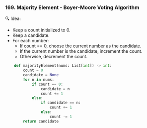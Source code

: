 ### 169. Majority Element - Boyer-Moore Voting Algorithm

🔍 Idea:
- Keep a count initialized to 0.
- Keep a candidate.
- For each number:
    - If count == 0, choose the current number as the candidate.
    - If the current number is the candidate, increment the count.
    - Otherwise, decrement the count.

```python
    def majorityElement(nums: List[int]) -> int:
        count = 0
        candidate = None
        for n in nums:
            if count == 0:
                candidate = n
                count += 1
            else:
                if candidate == n:
                    count += 1
                else:
                    count -= 1
        return candidate
```
